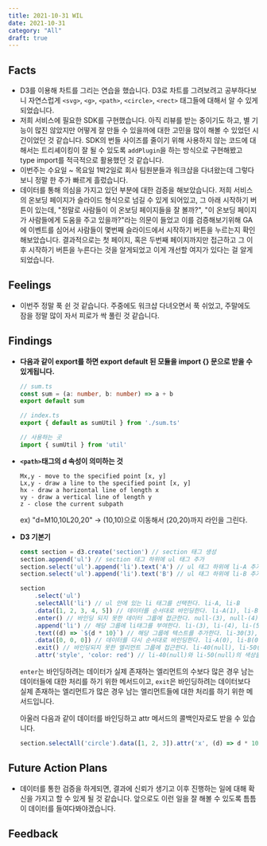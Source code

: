 ```yaml
---
title: 2021-10-31 WIL
date: 2021-10-31
category: "All"
draft: true
---
```


## Facts

- D3를 이용해 차트를 그리는 연습을 했습니다. D3로 차트를 그려보려고 공부하다보니 자연스럽게 `<svg>`, `<g>`, `<path>`, `<circle>`, `<rect>` 태그들에 대해서 알 수 있게 되었습니다.
- 저희 서비스에 필요한 SDK를 구현했습니다. 아직 리뷰를 받는 중이기도 하고, 별 기능이 많진 않았지만 어떻게 잘 만들 수 있을까에 대한 고민을 많이 해볼 수 있었던 시간이었던 것 같습니다. SDK의 번들 사이즈를 줄이기 위해 사용하지 않는 코드에 대해서는 트리셰이킹이 잘 될 수 있도록 `addPlugin`을 하는 방식으로 구현해봤고 type import를 적극적으로 활용했던 것 같습니다.
- 이번주는 수요일 ~ 목요일 1박2일로 회사 팀원분들과 워크샵을 다녀왔는데 그렇다보니 정말 한 주가 빠르게 흘렀습니다.
- 데이터를 통해 의심을 가지고 있던 부분에 대한 검증을 해보았습니다. 저희 서비스의 온보딩 페이지가 슬라이드 형식으로 넘길 수 있게 되어있고, 그 아래 시작하기 버튼이 있는데, "정말로 사람들이 이 온보딩 페이지들을 잘 볼까?", "이 온보딩 페이지가 사람들에게 도움을 주고 있을까?"라는 의문이 들었고 이를 검증해보기위해 GA에 이벤트를 심어서 사람들이 몇번째 슬라이드에서 시작하기 버튼을 누르는지 확인해보았습니다. 결과적으로는 첫 페이지, 혹은 두번째 페이지까지만 접근하고 그 이후 시작하기 버튼을 누른다는 것을 알게되었고 이게 개선할 여지가 있다는 걸 알게되었습니다.

## Feelings

- 이번주 정말 푹 쉰 것 같습니다. 주중에도 워크샵 다녀오면서 푹 쉬었고, 주말에도 잠을 정말 많이 자서 피로가 싹 풀린 것 같습니다.

## Findings

- **다음과 같이 export를 하면 export default 된 모듈을 import {} 문으로 받을 수 있게됩니다.**

  ```ts
  // sum.ts
  const sum = (a: number, b: number) => a + b
  export default sum

  // index.ts
  export { default as sumUtil } from './sum.ts'

  // 사용하는 곳
  import { sumUtil } from 'util'
  ```

- **`<path>`태그의 d 속성이 의미하는 것**
  
  ```
  Mx,y - move to the specified point [x, y]
  Lx,y - draw a line to the specified point [x, y]
  hx - draw a horizontal line of length x
  vy - draw a vertical line of length y
  z - close the current subpath
  ```

  ex) "d=M10,10L20,20" → (10,10)으로 이동해서 (20,20)까지 라인을 그린다.
  
- **D3 기본기**

  ```js
  const section = d3.create('section') // section 태그 생성
  section.append('ul') // section 태그 하위에 ul 태그 추가
  section.select('ul').append('li').text('A') // ul 태그 하위에 li-A 추가
  section.select('ul').append('li').text('B') // ul 태그 하위에 li-B 추가

  section
      .select('ul')
      .selectAll('li') // ul 안에 있는 li 태그를 선택한다. li-A, li-B
      .data([1, 2, 3, 4, 5]) // 데이터를 순서대로 바인딩한다. li-A(1), li-B(2), null-(3), null-(4), null-(5)
      .enter() // 바인딩 되지 못한 데이터 그룹에 접근한다. null-(3), null-(4), null-(5)
      .append('li') // 해당 그룹에 li태그를 부여한다. li-(3), li-(4), li-(5)
      .text((d) => `${d * 10}`) // 해당 그룹에 텍스트를 추가한다. li-30(3), li-40(4), li-50(5)
      .data([0, 0, 0]) // 데이터를 다시 순서대로 바인딩한다. li-A(0), li-B(0), li-30(0), li-40(null), li-50(null)
      .exit() // 바인딩되지 못한 엘리먼트 그룹에 접근한다. li-40(null), li-50(null)
      .attr('style', 'color: red') // li-40(null)와 li-50(null)의 색상을 빨간색으로 변경
  ```

  `enter`는 바인딩하려는 데이터가 실제 존재하는 엘리먼트의 수보다 많은 경우 남는 데이터들에 대한 처리를 하기 위한 메서드이고, `exit`은 바인딩하려는 데이터보다 실제 존재하는 엘리먼트가 많은 경우 남는 엘리먼트들에 대한 처리를 하기 위한 메서드입니다.  

  아울러 다음과 같이 데이터를 바인딩하고 attr 메서드의 콜백인자로도 받을 수 있습니다.

  ```js
  section.selectAll('circle').data([1, 2, 3]).attr('x', (d) => d * 10)
  ```

## Future Action Plans

- 데이터를 통한 검증을 하게되면, 결과에 신뢰가 생기고 이후 진행하는 일에 대해 확신을 가지고 할 수 있게 될 것 같습니다. 앞으로도 이런 일을 잘 해볼 수 있도록 틈틈이 데이터를 들여다봐야겠습니다.

## Feedback
